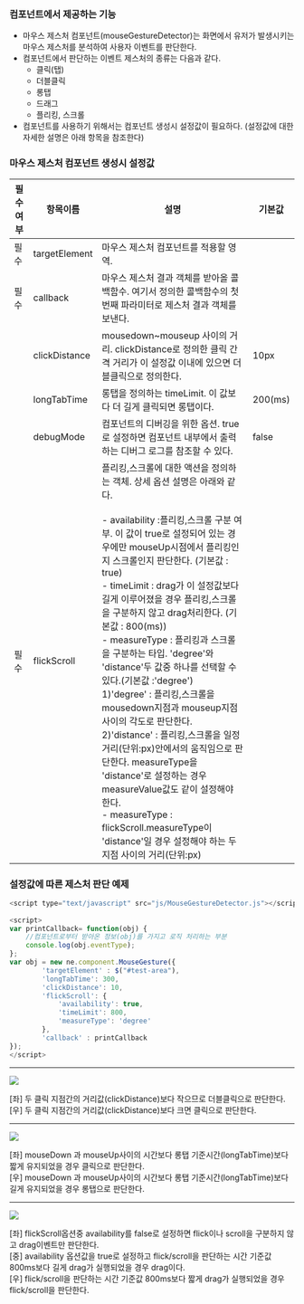 ### 컴포넌트에서 제공하는 기능 
  * 마우스 제스처 컴포넌트(mouseGestureDetector)는 화면에서 유저가 발생시키는 마우스 제스처를 분석하여 사용자 이벤트를 판단한다.
  * 컴포넌트에서 판단하는 이벤트 제스처의 종류는 다음과 같다.
    * 클릭(탭)
    * 더블클릭 
    * 롱탭 
    * 드래그
    * 플리킹, 스크롤 
  * 컴포넌트를 사용하기 위해서는 컴포넌트 생성시 설정값이 필요하다. (설정값에 대한 자세한 설명은 아래 항목을 참조한다) 

### 마우스 제스처 컴포넌트 생성시 설정값

| 필수여부 | 항목이름          |설명|기본값|
| ---------- | ----------- |----------- |----------- |
| 필수  | targetElement |마우스 제스처 컴포넌트를 적용할 영역.| |
| 필수  | callback     |마우스 제스처 결과 객체를 받아올 콜백함수. 여기서 정의한 콜백함수의 첫번째 파라미터로 제스처 결과 객체를 보낸다.| |
| | clickDistance | mousedown~mouseup 사이의 거리. clickDistance로 정의한 클릭 간격 거리가 이 설정값 이내에 있으면 더블클릭으로 정의한다. | 10px |
| | longTabTime | 롱탭을 정의하는 timeLimit. 이 값보다 더 길게 클릭되면 롱탭이다. | 200(ms) |
| | debugMode | 컴포넌트의 디버깅을 위한 옵션. true로 설정하면 컴포넌트 내부에서 출력하는 디버그 로그를 참조할 수 있다. | false |
| 필수 | flickScroll| 플리킹,스크롤에 대한 액션을 정의하는 객체. 상세 옵션 설명은 아래와 같다. <br><br> - availability :플리킹,스크롤 구분 여부. 이 값이 true로 설정되어 있는 경우에만 mouseUp시점에서 플리킹인지 스크롤인지 판단한다. (기본값 : true) <br>- timeLimit : drag가 이 설정값보다 길게 이루어졌을 경우 플리킹,스크롤을 구분하지 않고 drag처리한다. (기본값 : 800(ms)) <br>- measureType : 플리킹과 스크롤을 구분하는 타입. 'degree'와 'distance'두 값중 하나를 선택할 수 있다.(기본값 :'degree')<br> 1)'degree' : 플리킹,스크롤을 mousedown지점과 mouseup지점 사이의 각도로 판단한다. <br> 2)'distance' : 플리킹,스크롤을 일정 거리(단위:px)안에서의 움직임으로 판단한다. measureType을 'distance'로 설정하는 경우 measureValue값도 같이 설정해야 한다. <br> - measureType : flickScroll.measureType이 'distance'일 경우 설정해야 하는 두 지점 사이의 거리(단위:px) | |

### 설정값에 따른 제스처 판단 예제 
```js
<script type="text/javascript" src="js/MouseGestureDetector.js"></script>
 
<script>
var printCallback= function(obj) {
    //컴포넌트로부터 받아온 정보(obj)를 가지고 로직 처리하는 부분
    console.log(obj.eventType);  
};
var obj = new ne.component.MouseGesture({
        'targetElement' : $("#test-area"),
        'longTabTime': 300,           
        'clickDistance': 10,
        'flickScroll': {
            'availability': true,      
            'timeLimit': 800,
            'measureType': 'degree'
        },
        'callback' : printCallback
});
</script>
```
----------
![](http://wiki.nhnent.com/download/attachments/241949461/g2.png?version=1&modificationDate=1410402386000)

[좌] 두 클릭 지점간의 거리값(clickDistance)보다 작으므로 더블클릭으로 판단한다. <br>
[우] 두 클릭 지점간의 거리값(clickDistance)보다 크면 클릭으로 판단한다.<br>

----------
![](http://wiki.nhnent.com/download/attachments/241949461/g2.png?version=1&modificationDate=1410402386000)

[좌] mouseDown 과 mouseUp사이의 시간보다 롱탭 기준시간(longTabTime)보다 짧게 유지되었을 경우 클릭으로 판단한다. <br>
[우] mouseDown 과 mouseUp사이의 시간보다 롱탭 기준시간(longTabTime)보다 길게 유지되었을 경우 롱탭으로 판단한다. <br>

----------
![](http://wiki.nhnent.com/download/attachments/241949461/g3.png?version=1&modificationDate=1410402386000)

[좌] flickScroll옵션중 availability를 false로 설정하면 flick이나 scroll을 구분하지 않고 drag이벤트만 판단한다. <br>
[중] availability 옵션값을 true로 설정하고 flick/scroll을 판단하는 시간 기준값 800ms보다 길게 drag가 실행되었을 경우 drag이다. <br>
[우] flick/scroll을 판단하는 시간 기준값 800ms보다 짧게 drag가 실행되었을 경우 flick/scroll을 판단한다. <br>


